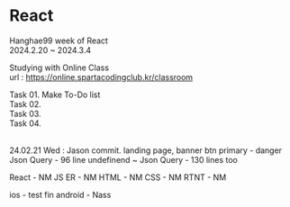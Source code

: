 # React
Hanghae99 week of React
</br>
2024.2.20 ~ 2024.3.4
</br>



Studying with Online Class
</br>
url : https://online.spartacodingclub.kr/classroom
</br>



Task 01. Make To-Do list
</br>
Task 02. 
</br>
Task 03. 
</br>
Task 04. 
</br>

</br>
24.02.21 Wed : Jason commit.
landing page, banner btn primary - danger
Json Query - 96 line undefinend ~
Json Query - 130 lines too

React - NM
JS ER - NM
HTML - NM
CSS - NM
RTNT - NM

ios - test fin
android - Nass
